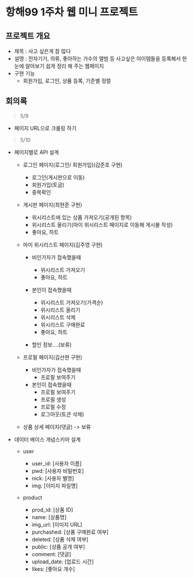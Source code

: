 # 항해99 1주차 웹 미니 프로젝트

## 프로젝트 개요
- 제목 : 사고 싶은게 참 많다
- 설명 : 전자기기, 의류, 좋아하는 가수의 앨범 등 사고싶은 아이템들을 등록해서 한눈에 알아보기 쉽게 정리 해 주는 웹페이지
- 구현 기능
  - 회원가입, 로그인, 상품 등록, 기준별 정렬

## 회의록
> 5/9 
- 페이지 URL으로 크롤링 하기

> 5/10
- 페이지별로 API 설계
	- 로그인 페이지(로그인/ 회원가입)(김준호 구현)
		- 로그인(게시판으로 이동) 
		- 회원가입(토글)
		- 중복확인 
	
	- 게시판 페이지(최현준 구현)
		- 위시리스트에 있는 상품 가져오기(공개된 항목) 
		- 위시리스트 올리기(마이 위시리스트 페이지로 이동해 게시물 작성)
		- 좋아요, 하트 

	- 마이 위시리스트 페이지(김주영 구현)
		- 비인가자가 접속했을때
			- 위시리스트 가져오기
			- 좋아요, 하트

		- 본인이 접속했을때
			- 위시리스트 가져오기(가격순)
			- 위시리스트 올리기 
			- 위시리스트 삭제
			- 위시리스트 구매완료
			- 좋아요, 하트
		- 할인 정보….(보류)

	- 프로필 페이지(김선현 구현)
		- 비인가자가 접속했을때
			- 프로필 보여주기
		- 본인이 접속했을때
			- 프로필 보여주기 
			- 프로필 생성
			- 프로필 수정
			- 로그아웃(토큰 삭제)

	- 상품 상세 페이지(댓글) ->  보류

- 데이터 베이스 개념스키마 설계
	- user
		- user_id: [사용자 이름]
		- pwd: [사용자 비밀번호]
		- nick: [사용자 별명]
		- img: [이미지 파일명]
	
	- product
		- prod_id: [상품 ID]
		- name: [상품명]
		- img_url: [이미지 URL]
		- purchashed: [상품 구매완료 여부]
		- deleted: [상품 삭제 여부]
		- public: [상품 공개 여부]
		- comment: [댓글]
		- upload_date: [업로드 시간]
		- likes: [좋아요 개수]
		
		 
	
		
